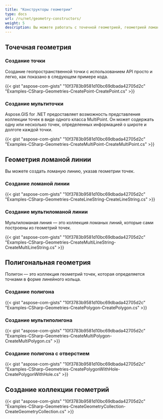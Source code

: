 ```yaml
---
title: "Конструкторы геометрии"
type: docs
url: /ru/net/geometry-constructors/
weight: 5
description: Вы можете работать с точечной геометрией, геометрией ломаной линии, полигональной геометрией и создавать коллекции геометрий с помощью GIS C# Library.
---
```


## **Точечная геометрия**
### **Создание точки**
Создание геопространственной точки с использованием API просто и легко, как показано в следующем примере кода.

{{< gist "aspose-com-gists" "10f3783b9581d10bc69dbada42705d2c" "Examples-CSharp-Geometries-CreatePoint-CreatePoint.cs" >}}
### **Создание мультиточки**
Aspose.GIS for .NET предоставляет возможность представления коллекции точек в виде одного класса MultiPoint. Он может содержать одну или несколько точек, определенных информацией о широте и долготе каждой точки.

{{< gist "aspose-com-gists" "10f3783b9581d10bc69dbada42705d2c" "Examples-CSharp-Geometries-CreateMultiPoint-CreateMultiPoint.cs" >}}
## **Геометрия ломаной линии**
Вы можете создать ломаную линию, указав геометрии точек.
### **Создание ломаной линии**
{{< gist "aspose-com-gists" "10f3783b9581d10bc69dbada42705d2c" "Examples-CSharp-Geometries-CreateLineString-CreateLineString.cs" >}}
### **Создание мультиломаной линии**
Мультиломаная линия — это коллекция ломаных линий, которые сами построены из геометрий точек.

{{< gist "aspose-com-gists" "10f3783b9581d10bc69dbada42705d2c" "Examples-CSharp-Geometries-CreateMultiLineString-CreateMultiLineString.cs" >}}
## **Полигональная геометрия**
Полигон — это коллекция геометрий точек, которая определяется точками в форме линейного кольца.
### **Создание полигона**
{{< gist "aspose-com-gists" "10f3783b9581d10bc69dbada42705d2c" "Examples-CSharp-Geometries-CreatePolygon-CreatePolygon.cs" >}}
### **Создание мультиполигона**
{{< gist "aspose-com-gists" "10f3783b9581d10bc69dbada42705d2c" "Examples-CSharp-Geometries-CreateMultiPolygon-CreateMultiPolygon.cs" >}}
### **Создание полигона с отверстием**
{{< gist "aspose-com-gists" "10f3783b9581d10bc69dbada42705d2c" "Examples-CSharp-Geometries-CreatePolygonWithHole-CreatePolygonWithHole.cs" >}}
## **Создание коллекции геометрий**
{{< gist "aspose-com-gists" "10f3783b9581d10bc69dbada42705d2c" "Examples-CSharp-Geometries-CreateGeometryCollection-CreateGeometryCollection.cs" >}}
